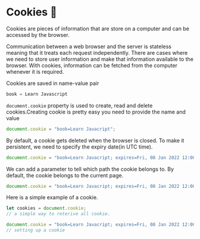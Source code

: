 # Cookies 🍪

Cookies are pieces of information that are store on a computer and can be accessed by the browser.

Communication between a web browser and the server is stateless meaning that it treats each request independently. There are cases where we need to store user information and make that information available to the browser. With cookies, information can be fetched from the computer whenever it is required.

Cookies are saved in name-value pair

```javascript
book = Learn Javascript
```

`document.cookie` property is used to create, read and delete cookies.Creating cookie is pretty easy you need to provide the name and value

```javascript
document.cookie = "book=Learn Javacript";
```

By default, a cookie gets deleted when the browser is closed. To make it persistent, we need to specify the expiry date(in UTC time).

```javascript
document.cookie = "book=Learn Javacript; expires=Fri, 08 Jan 2022 12:00:00 UTC";
```

We can add a parameter to tell which path the cookie belongs to. By default, the cookie belongs to the current page.

```javascript
document.cookie = "book=Learn Javacript; expires=Fri, 08 Jan 2022 12:00:00 UTC; path=/";
```

Here is a simple example of a cookie.

```javascript
let cookies = document.cookie;
// a simple way to reterive all cookie.

document.cookie = "book=Learn Javacript; expires=Fri, 08 Jan 2022 12:00:00 UTC; path=/";
// setting up a cookie
```
